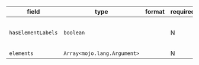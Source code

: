 | field | type | format | required | default | description |
|---|---|---|---|---|---|
| `hasElementLabels` | `boolean` |  | N |  | Whether this tuple has any labels. |
| `elements` | `Array<mojo.lang.Argument>` |  | N |  |
